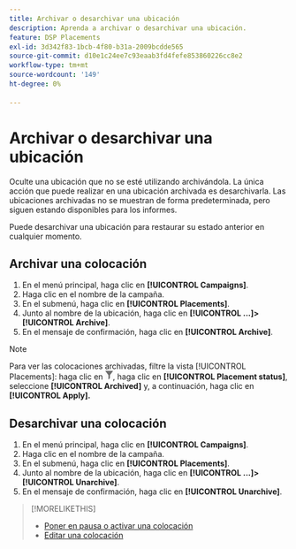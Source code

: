 ```yaml
---
title: Archivar o desarchivar una ubicación
description: Aprenda a archivar o desarchivar una ubicación.
feature: DSP Placements
exl-id: 3d342f83-1bcb-4f80-b31a-2009bcdde565
source-git-commit: d10e1c24ee7c93eaab3fd4fefe853860226cc8e2
workflow-type: tm+mt
source-wordcount: '149'
ht-degree: 0%

---
```


# Archivar o desarchivar una ubicación

<!-- Some placements don't have this option. Clarify which placement types aren't eligible -- is it PG placements, or all placements using private inventory? And anything else?  -->

Oculte una ubicación que no se esté utilizando archivándola. La única acción que puede realizar en una ubicación archivada es desarchivarla. Las ubicaciones archivadas no se muestran de forma predeterminada, pero siguen estando disponibles para los informes.

Puede desarchivar una ubicación para restaurar su estado anterior en cualquier momento.

## Archivar una colocación

1. En el menú principal, haga clic en **[!UICONTROL Campaigns]**.
1. Haga clic en el nombre de la campaña.
1. En el submenú, haga clic en **[!UICONTROL Placements]**.
1. Junto al nombre de la ubicación, haga clic en **[!UICONTROL ...]>[!UICONTROL Archive]**.
1. En el mensaje de confirmación, haga clic en **[!UICONTROL Archive]**.

>[!NOTE]
>
>Para ver las colocaciones archivadas, filtre la vista [!UICONTROL Placements]: haga clic en ![Botón de filtro](/help/dsp/assets/filter.png), haga clic en **[!UICONTROL Placement status]**, seleccione **[!UICONTROL Archived]** y, a continuación, haga clic en **[!UICONTROL Apply].**

## Desarchivar una colocación

1. En el menú principal, haga clic en **[!UICONTROL Campaigns]**.
1. Haga clic en el nombre de la campaña.
1. En el submenú, haga clic en **[!UICONTROL Placements]**.
1. Junto al nombre de la ubicación, haga clic en **[!UICONTROL ...]>[!UICONTROL Unarchive]**.
1. En el mensaje de confirmación, haga clic en **[!UICONTROL Unarchive]**.

>[!MORELIKETHIS]
>
>* [Poner en pausa o activar una colocación](placement-pause-activate.md)
>* [Editar una colocación](placement-edit.md)

